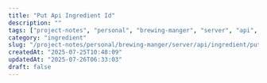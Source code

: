 ```yaml
---
title: "Put Api Ingredient Id"
description: ""
tags: ["project-notes", "personal", "brewing-manger", "server", "api", "ingredient"]
category: "ingredient"
slug: "/project-notes/personal/brewing-manger/server/api/ingredient/put_api_ingredient_id.md"
createdAt: "2025-07-25T10:48:09"
updatedAt: "2025-07-26T06:33:03"
draft: false
---
```

